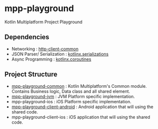 # mpp-playground
Kotlin Multiplatform Project Playground

## Dependencies
- Networking : [http-client-common](https://github.com/Kotlin/kotlinx.serialization)
- JSON Parser/ Serialization : [kotlinx.serializations](https://github.com/Kotlin/kotlinx.serialization)
- Async Programming : [kotlinx.coroutines](https://github.com/Kotlin/kotlinx.coroutines)

## Project Structure
- [mpp-playground-common](https://github.com/RR12/mpp-playground/tree/master/mpp-playground-common) : Kotlin Multiplatform's Common module. Contains Business logic, Data class and all shared element.
- [mpp-playground-jvm](https://github.com/RR12/mpp-playground/tree/master/mpp-playground-jvm) : JVM Platform specific implementation.
- mpp-playground-ios : iOS Platform specific implementation.
- [mpp-playground-client-android](https://github.com/RR12/mpp-playground/tree/master/mpp-playground-client-android) : Android application that will using the shared code.
- mpp-playground-client-ios : iOS application that will using the shared code.
